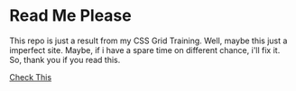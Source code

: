 <h1>Read Me Please</h1>
<p>This repo is just a result from my CSS Grid Training. Well, maybe this just a imperfect site. Maybe, if i have a spare time on different chance, i'll fix it. So, thank you if you read this.</p>
<a href="08_LandingPage.html">Check This</a>